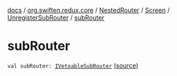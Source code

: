 [docs](../../../../index.md) / [org.swiften.redux.core](../../../index.md) / [NestedRouter](../../index.md) / [Screen](../index.md) / [UnregisterSubRouter](index.md) / [subRouter](./sub-router.md)

# subRouter

`val subRouter: `[`IVetoableSubRouter`](../../../-i-vetoable-sub-router/index.md) [(source)](https://github.com/protoman92/KotlinRedux/tree/master/common/common-core/src/main/kotlin/org/swiften/redux/core/NestedRouter.kt#L58)